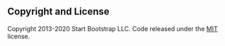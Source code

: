 ## Copyright and License

Copyright 2013-2020 Start Bootstrap LLC. Code released under the [MIT](https://github.com/StartBootstrap/startbootstrap-agency/blob/master/LICENSE) license.
